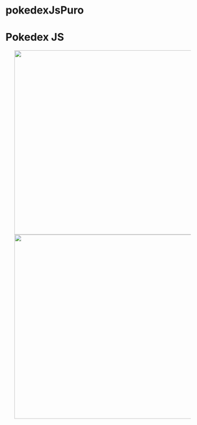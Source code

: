 # pokedexJsPuro

<h1>Pokedex JS </h1>

<ul>
 <img src="https://github.com/edurib17/pokedexJsPuro/blob/master/images/Captura%20de%20tela%20de%202021-01-27%2015-00-16.png" height="500" widht="200" >
  <img src="https://github.com/edurib17/pokedexJsPuro/blob/master/images/Captura%20de%20tela%20de%202021-01-27%2015-00-50.png" height="500" widht="200" >
  </ul>
